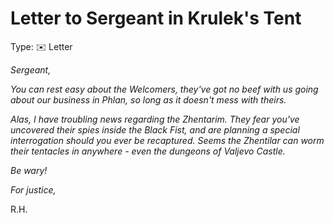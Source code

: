 # Letter to Sergeant in Krulek's Tent

Type: ✉️ Letter

*Sergeant,*

*You can rest easy about the Welcomers, they've got no beef with us going about our business in Phlan, so long as it doesn't mess with theirs.*

*Alas, I have troubling news regarding the Zhentarim. They fear you've uncovered their spies inside the Black Fist, and are planning a special interrogation should you ever be recaptured. Seems the Zhentilar can worm their tentacles in anywhere - even the dungeons of Valjevo Castle.*

*Be wary!*

*For justice,*

R.H.